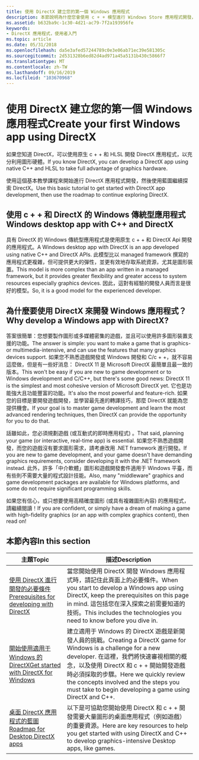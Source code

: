 ```yaml
---
title: 使用 DirectX 建立您的第一個 Windows 應用程式
description: 本節說明為什麼您會使用 c + + 模型進行 Windows Store 應用程式開發，並提供開始進行 DirectX 應用程式開發的基本教學課程和程式。
ms.assetid: b632ba9c-1c30-4d21-ac79-7f2a193956fe
keywords:
- DirectX 應用程式，使用者入門
ms.topic: article
ms.date: 05/31/2018
ms.openlocfilehash: da5e3afed57244789c0e3e06ab71ec39e581305c
ms.sourcegitcommit: 2d531328b6ed82d4ad971a45a5131b430c5866f7
ms.translationtype: MT
ms.contentlocale: zh-TW
ms.lasthandoff: 09/16/2019
ms.locfileid: "103670968"
---
```

# <a name="create-your-first-windows-app-using-directx"></a><span data-ttu-id="b26c3-104">使用 DirectX 建立您的第一個 Windows 應用程式</span><span class="sxs-lookup"><span data-stu-id="b26c3-104">Create your first Windows app using DirectX</span></span>

<span data-ttu-id="b26c3-105">如果您知道 DirectX，可以使用原生 c + + 和 HLSL 開發 DirectX 應用程式，以充分利用圖形硬體。</span><span class="sxs-lookup"><span data-stu-id="b26c3-105">If you know DirectX, you can develop a DirectX app using native C++ and HLSL to take full advantage of graphics hardware.</span></span>

<span data-ttu-id="b26c3-106">使用這個基本教學課程來開始進行 DirectX 應用程式開發，然後使用藍圖繼續探索 DirectX。</span><span class="sxs-lookup"><span data-stu-id="b26c3-106">Use this basic tutorial to get started with DirectX app development, then use the roadmap to continue exploring DirectX.</span></span>

## <a name="windows-desktop-app-with-c-and-directx"></a><span data-ttu-id="b26c3-107">使用 c + + 和 DirectX 的 Windows 傳統型應用程式</span><span class="sxs-lookup"><span data-stu-id="b26c3-107">Windows desktop app with C++ and DirectX</span></span>

<span data-ttu-id="b26c3-108">具有 DirectX 的 Windows 傳統型應用程式是使用原生 c + + 和 DirectX Api 開發的應用程式。</span><span class="sxs-lookup"><span data-stu-id="b26c3-108">A Windows desktop app with DirectX is an app developed using native C++ and DirectX APIs.</span></span> <span data-ttu-id="b26c3-109">此模型比以 managed framework 撰寫的應用程式更複雜，但可提供更大的彈性，並更有效地存取系統資源，尤其是圖形裝置。</span><span class="sxs-lookup"><span data-stu-id="b26c3-109">This model is more complex than an app written in a managed framework, but it provides greater flexibility and greater access to system resources especially graphics devices.</span></span> <span data-ttu-id="b26c3-110">因此，這對有經驗的開發人員而言是很好的模型。</span><span class="sxs-lookup"><span data-stu-id="b26c3-110">So, it is a good model for the experienced developer.</span></span>

## <a name="why-develop-a-windows-app-with-directx"></a><span data-ttu-id="b26c3-111">為什麼要使用 DirectX 來開發 Windows 應用程式？</span><span class="sxs-lookup"><span data-stu-id="b26c3-111">Why develop a Windows app with DirectX?</span></span>

<span data-ttu-id="b26c3-112">答案很簡單：您想要製作圖形或多媒體密集的遊戲，並且可以使用許多圖形裝置支援的功能。</span><span class="sxs-lookup"><span data-stu-id="b26c3-112">The answer is simple: you want to make a game that is graphics- or multimedia-intensive, and can use the features that many graphics devices support.</span></span> <span data-ttu-id="b26c3-113">如果您不熟悉遊戲開發或 Windows 開發和 C/c + +，就不容易這麼做，但是有一些好消息： DirectX 11 是 Microsoft DirectX 最簡單且最一致的版本。</span><span class="sxs-lookup"><span data-stu-id="b26c3-113">This won't be easy if you are new to game development or to Windows development and C/C++, but there's some good news: DirectX 11 is the simplest and most cohesive version of Microsoft DirectX yet.</span></span> <span data-ttu-id="b26c3-114">它也是功能強大且功能豐富的功能。</span><span class="sxs-lookup"><span data-stu-id="b26c3-114">It's also the most powerful and feature-rich.</span></span> <span data-ttu-id="b26c3-115">如果您的目標是要開發遊戲開發，並學習最先進的轉譯技巧，那麼 DirectX 就能為您提供機會。</span><span class="sxs-lookup"><span data-stu-id="b26c3-115">If your goal is to master game development and learn the most advanced rendering techniques, then DirectX can provide the opportunity for you to do that.</span></span>

<span data-ttu-id="b26c3-116">話雖如此，您必須規劃遊戲 (或互動式的即時應用程式) 。</span><span class="sxs-lookup"><span data-stu-id="b26c3-116">That said, planning your game (or interactive, real-time app) is essential.</span></span> <span data-ttu-id="b26c3-117">如果您不熟悉遊戲開發，而您的遊戲沒有要求圖形需求，請考慮改用 .NET framework 進行開發。</span><span class="sxs-lookup"><span data-stu-id="b26c3-117">If you are new to game development, and your game doesn't have demanding graphics requirements, consider developing it with the .NET framework instead.</span></span> <span data-ttu-id="b26c3-118">此外，許多「中介軟體」圖形和遊戲開發套件適用于 Windows 平臺，而有些則不需要大量的程式設計技能。</span><span class="sxs-lookup"><span data-stu-id="b26c3-118">Also, many "middleware" graphics and game development packages are available for Windows platforms, and some do not require significant programming skills.</span></span>

<span data-ttu-id="b26c3-119">如果您有信心，或只想要使用高精確度圖形 (或具有複雜圖形內容) 的應用程式，請繼續閱讀！</span><span class="sxs-lookup"><span data-stu-id="b26c3-119">If you are confident, or simply have a dream of making a game with high-fidelity graphics (or an app with complex graphics content), then read on!</span></span>

## <a name="in-this-section"></a><span data-ttu-id="b26c3-120">本節內容</span><span class="sxs-lookup"><span data-stu-id="b26c3-120">In this section</span></span>



| <span data-ttu-id="b26c3-121">主題</span><span class="sxs-lookup"><span data-stu-id="b26c3-121">Topic</span></span>                                                                                                                     | <span data-ttu-id="b26c3-122">描述</span><span class="sxs-lookup"><span data-stu-id="b26c3-122">Description</span></span>                                                                                                                                                                                                   |
|---------------------------------------------------------------------------------------------------------------------------|---------------------------------------------------------------------------------------------------------------------------------------------------------------------------------------------------------------|
| [<span data-ttu-id="b26c3-123">使用 DirectX 進行開發的必要條件</span><span class="sxs-lookup"><span data-stu-id="b26c3-123">Prerequisites for developing with DirectX</span></span>](pre-requisites-for-developing-a-tailored-c---with-directx-app.md)<br/> | <span data-ttu-id="b26c3-124">當您開始使用 DirectX 開發 Windows 應用程式時，請記住此頁面上的必要條件。</span><span class="sxs-lookup"><span data-stu-id="b26c3-124">When you start to develop a Windows app using DirectX, keep the prerequisites on this page in mind.</span></span> <span data-ttu-id="b26c3-125">這包括您在深入探索之前需要知道的技術。</span><span class="sxs-lookup"><span data-stu-id="b26c3-125">This includes the technologies you need to know before you dive in.</span></span><br/>                            |
| [<span data-ttu-id="b26c3-126">開始使用適用于 Windows 的 DirectX</span><span class="sxs-lookup"><span data-stu-id="b26c3-126">Get started with DirectX for Windows</span></span>](getting-started-with-a-directx-game.md)<br/>                                | <span data-ttu-id="b26c3-127">建立適用于 Windows 的 DirectX 遊戲是新開發人員的挑戰。</span><span class="sxs-lookup"><span data-stu-id="b26c3-127">Creating a DirectX game for Windows is a challenge for a new developer.</span></span> <span data-ttu-id="b26c3-128">在這裡，我們將快速審視相關的概念，以及使用 DirectX 和 c + + 開始開發遊戲時必須採取的步驟。</span><span class="sxs-lookup"><span data-stu-id="b26c3-128">Here we quickly review the concepts involved and the steps you must take to begin developing a game using DirectX and C++.</span></span><br/> |
| [<span data-ttu-id="b26c3-129">桌面 DirectX 應用程式的藍圖</span><span class="sxs-lookup"><span data-stu-id="b26c3-129">Roadmap for Desktop DirectX apps</span></span>](roadmap-for-metro-style-apps-using-directx.md)<br/>                             | <span data-ttu-id="b26c3-130">以下是可協助您開始使用 DirectX 和 c + + 開發需要大量圖形的桌面應用程式（例如遊戲）的重要資源。</span><span class="sxs-lookup"><span data-stu-id="b26c3-130">Here are key resources to help you get started with using DirectX and C++ to develop graphics-intensive Desktop apps, like games.</span></span> <br/>                                                                 |



 

 

 





